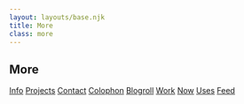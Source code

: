 ```yaml
---
layout: layouts/base.njk
title: More
class: more
---
```


## More

<a class="postlist-item" href="/info/">Info</a>
<a class="postlist-item" href="/tag/projects">Projects</a>
<a class="postlist-item" href="/info/#contact">Contact</a>
<a class="postlist-item" href="/colophon">Colophon</a>
<a class="postlist-item" href="/blogroll">Blogroll</a>
<a class="postlist-item" href="/work">Work</a>
<a class="postlist-item" href="/now">Now</a>
<a class="postlist-item" href="/uses">Uses</a>
<a class="postlist-item" href="/feed/feed.xml">Feed</a>